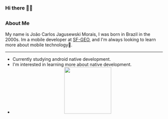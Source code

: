 ### Hi there 👋🏾
##
### About Me
  My name is João Carlos Jagusewski Morais, I was born in Brazil in the 2000s. Im a mobile developer at [SF-GEO](https://sulflorestas.com.br/), and I'm always looking to learn more about mobile technology📱.
  
***
- Currently studying android native development.
- I'm interested in learning more about native development.
- 
  <a href="https://github.com/joao91carlosGit">
  <div style="text-align:center">
  <img height="150em" src="https://github-readme-stats.vercel.app/api?username=joao91carlosGit&show_icons=true&theme=tokyonight&include_all_commits=true&count_private=true"/>
  </div>

